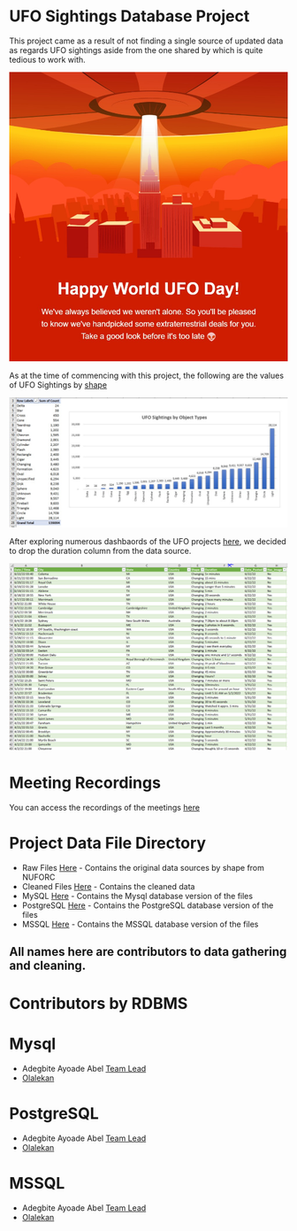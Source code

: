 # UFO Sightings Database Project

This project came as a result of not finding a single source of updated data as regards UFO sightings aside from the one shared by <NUFORC> which is quite tedious to work with.

<p><img src="https://github.com/tripleaceme/UFO-Sightings-Project/blob/main/Happy%20World%20UFO%20Day.jpeg" alt="UFO Day" /></p>

As at the time of commencing with this project, the following are the values of UFO Sightings by [shape](https://nuforc.org/webreports/ndxshape.html)

<p><img src="https://github.com/tripleaceme/UFO-Sightings-Project/blob/main/Object%20type%20Size.jpeg" alt="Duration Column Image" /></p>

After exploring numerous dashbaords of the UFO projects [here](https://public.tableau.com/app/search/vizzes/ufo%20sightings), we decided to drop the duration column from the data source.

<p><img src="https://github.com/tripleaceme/UFO-Sightings-Project/blob/main/Duration.PNG" alt="Duration Column Image"/></p>

# Meeting Recordings
You can access the recordings of the meetings [here](https://youtube.com/playlist?list=PLZeM46MmNWu3qCbHymD2oyaFsd__Xemkj)

# Project Data File Directory
- Raw Files [Here](https://github.com/tripleaceme/UFO-Sightings-Project/tree/main/Raw%20Files) - Contains the original data sources by shape from NUFORC
- Cleaned Files [Here](https://github.com/tripleaceme/UFO-Sightings-Project/tree/main/Cleaned%20Files) - Contains the cleaned data
- MySQL [Here](https://github.com/tripleaceme/UFO-Sightings-Project/tree/main/MySQL) - Contains the Mysql database version of the files
- PostgreSQL [Here](https://github.com/tripleaceme/UFO-Sightings-Project/tree/main/PostgreSQL) - Contains the PostgreSQL database version of the files
- MSSQL [Here](https://github.com/tripleaceme/UFO-Sightings-Project/tree/main/MSSQL) - Contains the MSSQL database version of the files


## All names here are contributors to data gathering and cleaning.

# Contributors by RDBMS
# Mysql
- Adegbite Ayoade Abel [Team Lead](#)
- [Olalekan](#)
# PostgreSQL
- Adegbite Ayoade Abel [Team Lead](#)
- [Olalekan](#)
# MSSQL
- Adegbite Ayoade Abel [Team Lead](#)
- [Olalekan](#)